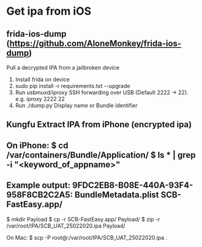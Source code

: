 # Get ipa from iOS

## frida-ios-dump (https://github.com/AloneMonkey/frida-ios-dump)
Pull a decrypted IPA from a jailbroken device

1. Install frida on device
2. sudo pip install -r requirements.txt --upgrade
3. Run usbmuxd/iproxy SSH forwarding over USB (Default 2222 -> 22). e.g. iproxy 2222 22
4. Run ./dump.py Display name or Bundle identifier


## Kungfu Extract IPA from iPhone (encrypted ipa)
On iPhone:
$ cd /var/containers/Bundle/Application/
$ ls * | grep -i "<keyword_of_appname>"
-------------------
Example output:
9FDC2EB8-B08E-440A-93F4-958F8CB2C2A5:
BundleMetadata.plist
SCB-FastEasy.app/
-------------------
$ mkdir Payload
$ cp -r SCB-FastEasy.app/ Payload/
$ zip -r /var/root/IPA/SCB_UAT_25022020.ipa Payload/

On Mac:
$ scp -P <port> root@<ip>:/var/root/IPA/SCB_UAT_25022020.ipa .

